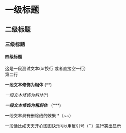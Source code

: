 # 一级标题

## 二级标题

### 三级标题

#### 四级标题



这是一段测试文本(br换行 或者直接空一行) <br>
第二行<br>

**一段文本修饰为粗体** (**)

*一段文本修饰为斜体*(*)

***一段文本修饰为粗斜体*** （***)

~~一段文本具有删除线的效果~~ *（~~）

一段话比如天天开心图图快乐`可以`用反引号（``）进行突出显示
